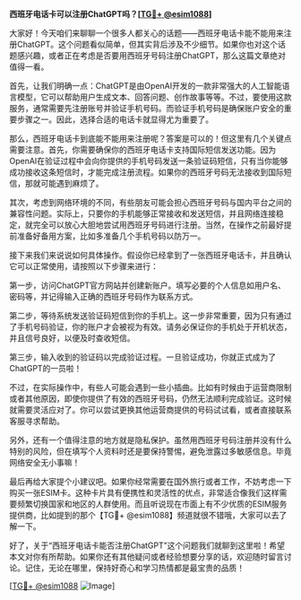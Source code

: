**西班牙电话卡可以注册ChatGPT吗？[[TG💪+ @esim1088](https://t.me/s/esim1088)]**

大家好！今天咱们来聊聊一个很多人都关心的话题——西班牙电话卡能不能用来注册ChatGPT。这个问题看似简单，但其实背后涉及不少细节。如果你也对这个话题感兴趣，或者正在考虑是否要用西班牙号码注册ChatGPT，那么这篇文章绝对值得一看。

首先，让我们明确一点：ChatGPT是由OpenAI开发的一款非常强大的人工智能语言模型，它可以帮助用户生成文本、回答问题、创作故事等等。不过，要使用这款服务，通常需要先注册账号并验证手机号码。而验证手机号码是确保账户安全的重要步骤之一。因此，选择合适的电话卡就显得尤为重要了。

那么，西班牙电话卡到底能不能用来注册呢？答案是可以的！但这里有几个关键点需要注意。首先，你需要确保你的西班牙电话卡支持国际短信发送功能。因为OpenAI在验证过程中会向你提供的手机号码发送一条验证码短信，只有当你能够成功接收这条短信时，才能完成注册流程。如果你的西班牙号码无法接收到国际短信，那就可能遇到麻烦了。

其次，考虑到网络环境的不同，有些朋友可能会担心西班牙号码与国内平台之间的兼容性问题。实际上，只要你的手机能够正常接收和发送短信，并且网络连接稳定，就完全可以放心大胆地尝试用西班牙号码进行注册。当然，在操作之前最好提前准备好备用方案，比如多准备几个手机号码以防万一。

接下来我们来说说如何具体操作。假设你已经拿到了一张西班牙电话卡，并且确认它可以正常使用，请按照以下步骤来进行：

第一步，访问ChatGPT官方网站并创建新账户。填写必要的个人信息如用户名、密码等，并记得输入正确的西班牙号码作为联系方式。

第二步，等待系统发送验证码短信到你的手机上。这一步非常重要，因为只有通过了手机号码验证，你的账户才会被视为有效。请务必保证你的手机处于开机状态，并且信号良好，以便及时查收短信。

第三步，输入收到的验证码以完成验证过程。一旦验证成功，你就正式成为了ChatGPT的一员啦！

不过，在实际操作中，有些人可能会遇到一些小插曲。比如有时候由于运营商限制或者其他原因，即使你提供了有效的西班牙号码，仍然无法顺利完成验证。这时候就需要灵活应对了。你可以尝试更换其他运营商提供的号码试试看，或者直接联系客服寻求帮助。

另外，还有一个值得注意的地方就是隐私保护。虽然用西班牙号码注册并没有什么特别的风险，但在填写个人资料时还是要保持警惕，避免泄露过多敏感信息。毕竟网络安全无小事嘛！

最后再给大家提个小建议吧。如果你经常需要在国外旅行或者工作，不妨考虑一下购买一张ESIM卡。这种卡片具有便携性和灵活性的优点，非常适合像我们这样需要频繁切换国家和地区的人群使用。而且听说现在市面上有不少优质的ESIM服务提供商，比如提到的那个【TG💪+ @esim1088】频道就很不错哦，大家可以去了解一下。

好了，关于“西班牙电话卡能否注册ChatGPT”这个问题我们就聊到这里啦！希望本文对你有所帮助。如果你还有其他疑问或者经验想要分享的话，欢迎随时留言讨论。记住，无论在哪里，保持好奇心和学习热情都是最宝贵的品质！

[[TG💪+ @esim1088](https://t.me/s/esim1088) ![Image](https://i.postimg.cc/4NQfJmqS/Snipaste-2025-05-13-00-14-12.png)]